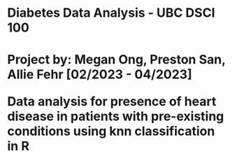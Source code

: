 <h1>Diabetes Data Analysis - UBC DSCI 100<h1>

Project by: Megan Ong, Preston San, Allie Fehr 
[02/2023 - 04/2023]

Data analysis for presence of heart disease in patients with pre-existing conditions using knn classification in R


